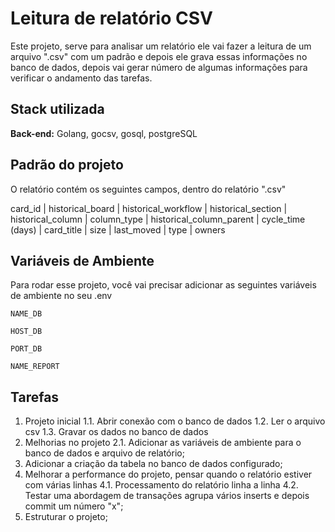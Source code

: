 
# Leitura de relatório CSV

Este projeto, serve para analisar um relatório ele vai fazer a leitura de um arquivo ".csv" com um padrão e depois ele grava essas informações no banco de dados, depois vai gerar número de algumas informações para verificar o andamento das tarefas. 




## Stack utilizada


**Back-end:** Golang, gocsv, gosql, postgreSQL


## Padrão do projeto

O relatório contém os seguintes campos, dentro do relatório ".csv"

card_id | historical_board | historical_workflow	| historical_section	| historical_column	| column_type	| historical_column_parent	| cycle_time (days)	| card_title	| size	| last_moved	| type	| owners


## Variáveis de Ambiente

Para rodar esse projeto, você vai precisar adicionar as seguintes variáveis de ambiente no seu .env

`NAME_DB`

`HOST_DB`

`PORT_DB`

`NAME_REPORT`

## Tarefas 
1. Projeto inicial 
    1.1. Abrir conexão com o banco de dados 
    1.2. Ler o arquivo csv 
    1.3. Gravar os dados no banco de dados 
2. Melhorias no projeto
    2.1. Adicionar as variáveis de ambiente para o banco de dados e arquivo de relatório; 
3. Adicionar a criação da tabela no banco de dados configurado; 
4. Melhorar a performance do projeto, pensar quando o relatório estiver com várias linhas
4.1. Processamento do relatório linha a linha 
4.2. Testar uma abordagem de transações agrupa vários inserts e depois commit um número "x"; 
5. Estruturar o projeto; 
